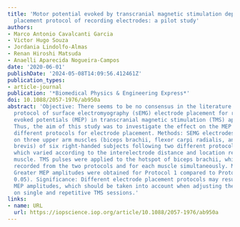 ```yaml
---
title: 'Motor potential evoked by transcranial magnetic stimulation depends on the
  placement protocol of recording electrodes: a pilot study'
authors:
- Marco Antonio Cavalcanti Garcia
- Victor Hugo Souza
- Jordania Lindolfo-Almas
- Renan Hiroshi Matsuda
- Anaelli Aparecida Nogueira-Campos
date: '2020-06-01'
publishDate: '2024-05-08T14:09:56.412461Z'
publication_types:
- article-journal
publication: '*Biomedical Physics & Engineering Express*'
doi: 10.1088/2057-1976/ab950a
abstract: 'Objective: There seems to be no consensus in the literature regarding the
  protocol of surface electromyography (sEMG) electrode placement for recording motor
  evoked potentials (MEP) in transcranial magnetic stimulation (TMS) applications.
  Thus, the aim of this study was to investigate the effect on the MEP amplitude bytwo
  different protocols for electrode placement. Methods: SEMG electrodes were placed
  on three upper arm muscles (biceps brachii, flexor carpi radialis, and flexor pollicis
  brevis) of six right-handed subjects following two different protocols (1 and 2),
  which varied according to the interelectrode distance and location relative to the
  muscle. TMS pulses were applied to the hotspot of biceps brachii, while sEMGwas
  recorded from the two protocols and for each muscle simultaneously. Main Results:
  Greater MEP amplitudes were obtained for Protocol 1 compared to Protocol 2 (P <
  0.05). Significance: Different electrode placement protocols may result in distinct
  MEP amplitudes, which should be taken into account when adjusting the intensity
  on single and repetitive TMS sessions.'
links:
- name: URL
  url: https://iopscience.iop.org/article/10.1088/2057-1976/ab950a
---
```

